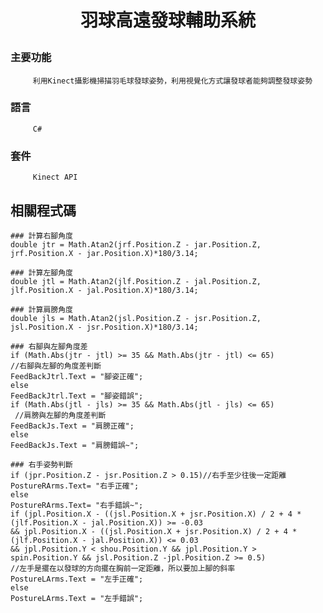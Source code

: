 # <p align="center">羽球高遠發球輔助系統</p>


### 主要功能
         利用Kinect攝影機掃描羽毛球發球姿勢，利用視覺化方式讓發球者能夠調整發球姿勢
         
### 語言
         C#
         
### 套件
         Kinect API
         
## 相關程式碼

    ### 計算右腳角度
    double jtr = Math.Atan2(jrf.Position.Z - jar.Position.Z, jrf.Position.X - jar.Position.X)*180/3.14;
    
    ### 計算左腳角度
    double jtl = Math.Atan2(jlf.Position.Z - jal.Position.Z, jlf.Position.X - jal.Position.X)*180/3.14;
    
    ### 計算肩膀角度
    double jls = Math.Atan2(jsl.Position.Z - jsr.Position.Z, jsl.Position.X - jsr.Position.X)*180/3.14;
    
    ### 右腳與左腳角度差
    if (Math.Abs(jtr - jtl) >= 35 && Math.Abs(jtr - jtl) <= 65)   
    //右腳與左腳的角度差判斷
    FeedBackJtrl.Text = "腳姿正確";
    else
    FeedBackJtrl.Text = "腳姿錯誤";
    if (Math.Abs(jtl - jls) >= 35 && Math.Abs(jtl - jls) <= 65)  
     //肩膀與左腳的角度差判斷
    FeedBackJs.Text = "肩膀正確";
    else
    FeedBackJs.Text = "肩膀錯誤~";
  
    ### 右手姿勢判斷
    if (jpr.Position.Z - jsr.Position.Z > 0.15)//右手至少往後一定距離
    PostureRArms.Text= "右手正確";
    else
    PostureRArms.Text= "右手錯誤~";
    if (jpl.Position.X - ((jsl.Position.X + jsr.Position.X) / 2 + 4 * (jlf.Position.X - jal.Position.X)) >= -0.03 
    && jpl.Position.X - ((jsl.Position.X + jsr.Position.X) / 2 + 4 * (jlf.Position.X - jal.Position.X)) <= 0.03 
    && jpl.Position.Y < shou.Position.Y && jpl.Position.Y > spin.Position.Y && jsl.Position.Z -jpl.Position.Z >= 0.5)
    //左手是擺在以發球的方向擺在胸前一定距離，所以要加上腳的斜率
    PostureLArms.Text = "左手正確";
    else
    PostureLArms.Text = "左手錯誤";

